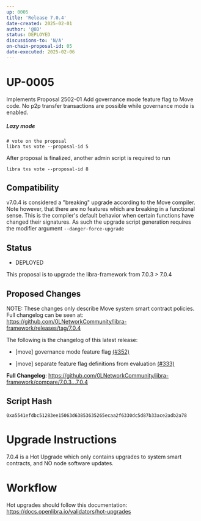 ```yaml
---
up: 0005
title: 'Release 7.0.4'
date-created: 2025-02-01
author: '@0D'
status: DEPLOYED
discussions-to: 'N/A'
on-chain-proposal-id: 05
date-executed: 2025-02-06
---
```


# UP-0005

Implements Proposal 2502-01
Add governance mode feature flag to Move code. No p2p transfer transactions are
possible while governance mode is enabled.

##### Lazy mode


```
# vote on the proposal
libra txs vote --proposal-id 5

```

After proposal is finalized, another admin script is required to run
```
libra txs vote --proposal-id 8
```


## Compatibility

v7.0.4 is considered a "breaking" upgrade according to the Move compiler.
Note however, that there are no features which are breaking in a functional sense. This is the compiler's default behavior when certain functions have changed their signatures.
As such the upgrade script generation requires the modifier argument `--danger-force-upgrade`

## Status

- DEPLOYED

This proposal is to upgrade the libra-framework from 7.0.3 > 7.0.4

## Proposed Changes
NOTE: These changes only describe Move system smart contract policies. Full changelog can be seen at: https://github.com/0LNetworkCommunity/libra-framework/releases/tag/7.0.4


The following is the changelog of this latest release:

- [move] governance mode feature flag [(#352)](https://github.com/0LNetworkCommunity/libra-framework/pull/352)

- [move] separate feature flag definitions from evaluation [(#333)](https://github.com/0LNetworkCommunity/libra-framework/pull/333)


**Full Changelog**: https://github.com/0LNetworkCommunity/libra-framework/compare/7.0.3...7.0.4

## Script Hash

`0xa5541efdbc51283ee15063d63853635265ecaa2f6330dc5d87b33ace2adb2a78`

# Upgrade Instructions

7.0.4 is a Hot Upgrade which only contains upgrades to system smart contracts, and NO node software updates.

# Workflow
Hot upgrades should follow this documentation: https://docs.openlibra.io/validators/hot-upgrades
